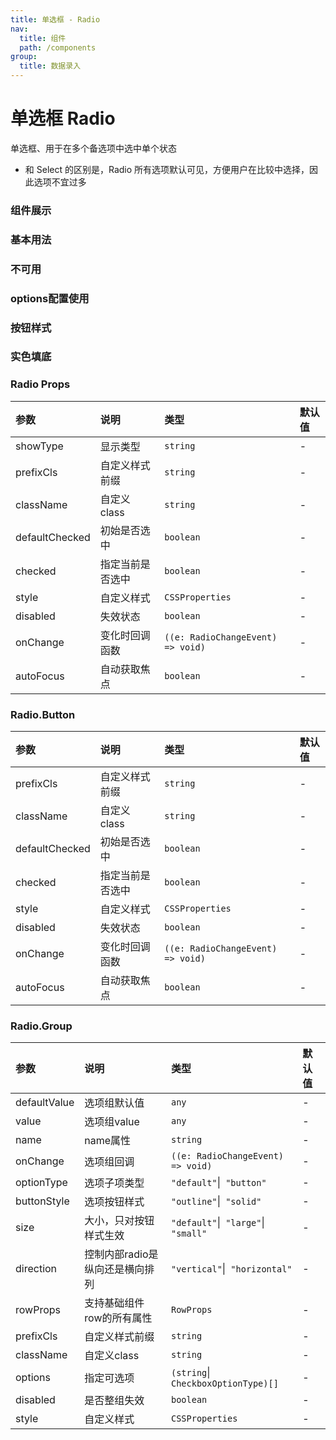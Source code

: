 ```yaml
---
title: 单选框 - Radio
nav:
  title: 组件
  path: /components
group:
  title: 数据录入
---
```


# 单选框 Radio

单选框、用于在多个备选项中选中单个状态

- 和 Select 的区别是，Radio 所有选项默认可见，方便用户在比较中选择，因此选项不宜过多

### 组件展示
<code src="./demos/basic.tsx"></code>

### 基本用法
<code src="./demos/danger.tsx"></code>

### 不可用
<code src="./demos/disabled.tsx"></code>

### options配置使用
<code src="./demos/radiogroup-options.tsx"></code>

### 按钮样式
<code src="./demos/radiobutton.tsx"></code>

### 实色填底
<code src="./demos/radiobutton-solid.tsx"></code>

### Radio Props

| 参数 | 说明 | 类型 | 默认值 |
| :--- | :--- | :--- | :----- |
| showType      | 显示类型 | `string`  | -      |
| prefixCls      | 自定义样式前缀 | `string`  | -      |
| className      | 自定义class | `string`  | -      |
| defaultChecked      | 初始是否选中 | `boolean`  | -      |
| checked      | 指定当前是否选中 | `boolean`  | -      |
| style      | 自定义样式 | `CSSProperties`  | -      |
| disabled      | 失效状态 | `boolean`  | -      |
| onChange      | 变化时回调函数 | `((e: RadioChangeEvent) => void)`  | -      |
| autoFocus      | 自动获取焦点 | `boolean`  | -      |


### Radio.Button

| 参数 | 说明 | 类型 | 默认值 |
| :--- | :--- | :--- | :----- |
| prefixCls      | 自定义样式前缀 | `string`  | -      |
| className      | 自定义class | `string`  | -      |
| defaultChecked      | 初始是否选中 | `boolean`  | -      |
| checked      | 指定当前是否选中 | `boolean`  | -      |
| style      | 自定义样式 | `CSSProperties`  | -      |
| disabled      | 失效状态 | `boolean`  | -      |
| onChange      | 变化时回调函数 | `((e: RadioChangeEvent) => void)`  | -      |
| autoFocus      | 自动获取焦点 | `boolean`  | -      |


### Radio.Group

| 参数 | 说明 | 类型 | 默认值 |
| :--- | :--- | :--- | :----- |
| defaultValue      | 选项组默认值 | `any`  | -      |
| value      | 选项组value | `any`  | -      |
| name      | name属性 | `string`  | -      |
| onChange      | 选项组回调 | `((e: RadioChangeEvent) => void)`  | -      |
| optionType      | 选项子项类型 | `"default"`\|` "button"`  | -      |
| buttonStyle      | 选项按钮样式 | `"outline"`\|` "solid"`  | -      |
| size      | 大小，只对按钮样式生效 | `"default"`\|` "large"`\|` "small"`  | -      |
| direction      | 控制内部radio是纵向还是横向排列 | `"vertical"`\|` "horizontal"`  | -      |
| rowProps      | 支持基础组件row的所有属性 | `RowProps`  | -      |
| prefixCls      | 自定义样式前缀 | `string`  | -      |
| className      | 自定义class | `string`  | -      |
| options      | 指定可选项 | `(string`\|` CheckboxOptionType)[]`  | -      |
| disabled      | 是否整组失效 | `boolean`  | -      |
| style      | 自定义样式 | `CSSProperties`  | -      |


### 
